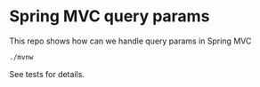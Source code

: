 # Spring MVC query params
This repo shows how can we handle query params in Spring MVC

```bash
./mvnw
```

See tests for details.
